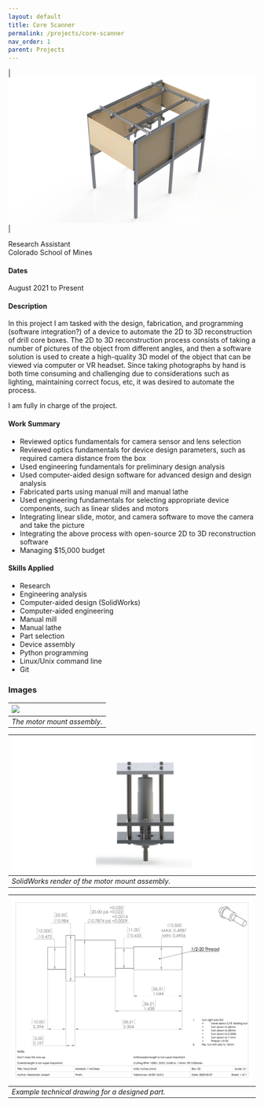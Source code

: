 ```yaml
---
layout: default
title: Core Scanner
permalink: /projects/core-scanner
nav_order: 1
parent: Projects
---
```


<!-- # Core Scanning Device -->

| ![](images/design-render.png) |

Research Assistant \
Colorado School of Mines

#### Dates

August 2021 to Present

#### Description

In this project I am tasked with the design, fabrication, and programming (software integration?) of a device to automate the 2D to 3D reconstruction of drill core boxes. The 2D to 3D reconstruction process consists of taking a number of pictures of the object from different angles, and then a software solution is used to create a high-quality 3D model of the object that can be viewed via computer or VR headset. Since taking photographs by hand is both time consuming and challenging due to considerations such as lighting, maintaining correct focus, etc, it was desired to automate the process.

I am fully in charge of the project.

#### Work Summary

* Reviewed optics fundamentals for camera sensor and lens selection
* Reviewed optics fundamentals for device design parameters, such as required camera distance from the box
* Used engineering fundamentals for preliminary design analysis
* Used computer-aided design software for advanced design and design analysis
* Fabricated parts using manual mill and manual lathe
* Used engineering fundamentals for selecting appropriate device components, such as linear slides and motors
* Integrating linear slide, motor, and camera software to move the camera and take the picture
* Integrating the above process with open-source 2D to 3D reconstruction software
* Managing $15,000 budget

#### Skills Applied

* Research
* Engineering analysis
* Computer-aided design (SolidWorks)
* Computer-aided engineering
* Manual mill
* Manual lathe
* Part selection
* Device assembly
* Python programming
* Linux/Unix command line
* Git

### Images

| ![](images/motor-mount-assembly.jpeg) |
| :-- |
| *The motor mount assembly.* |

| ![](images/motor-mount-assembly-render-01.png) |
| :-- |
| *SolidWorks render of the motor mount assembly.* |

| ![](images/track-shaft.png) |
| :-- |
| *Example technical drawing for a designed part.* |
